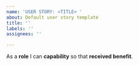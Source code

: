```yaml
---
name: 'USER STORY: <TITLE> '
about: Default user story template
title: ''
labels: ''
assignees: ''

---
```


As a **role** I can **capability** so that **received benefit**.

